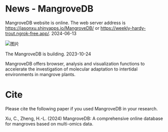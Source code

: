 # News - MangroveDB

MangroveDB website is online. The web server address is https://jasonxu.shinyapps.io/MangroveDB/ or https://weekly-hardy-trout.ngrok-free.app/. 2024-06-13

![图片](https://github.com/Jasonxu0109/MangroveDB/assets/11934986/87b589f4-4695-439f-abd4-d6df2fade22a)

The MangroveDB is building. 2023-10-24

MangroveDB offers browser, analysis and visualization functions to accelerate the investigation of molecular adaptation to intertidal environments in mangrove plants.


# Cite
Please cite the following paper if you used MangroveDB in your research.  

Xu, C., Zheng, H.-L. (2024) MangroveDB: A comprehensive online database for mangroves based on multi-omics data.
